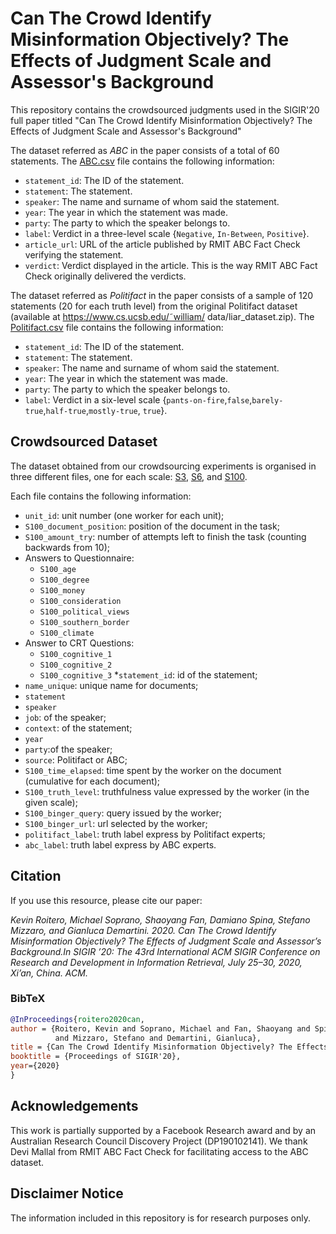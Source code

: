 # Can The Crowd Identify Misinformation Objectively? The Effects of Judgment Scale and Assessor's Background

This repository contains the crowdsourced judgments used in the SIGIR'20 full paper titled "Can The Crowd Identify Misinformation Objectively? The Effects of Judgment Scale and Assessor's Background"

The dataset referred as *ABC* in the paper consists of a total of 60 statements. The [ABC.csv](./ABC.csv) file contains the following information:
 - `statement_id`: The ID of the statement.
 - `statement`: The statement.
 - `speaker`: The name and surname of whom said the statement.
 - `year`: The year in which the statement was made.
 - `party`: The party to which the speaker belongs to.
 - `label`: Verdict in a three-level scale {`Negative`, `In-Between`, `Positive`}.
 - `article_url`: URL of the article published by RMIT ABC Fact Check verifying the statement.
 - `verdict`: Verdict displayed in the article. This is the way RMIT ABC Fact Check originally delivered the verdicts.


The dataset referred as *Politifact* in the paper consists of a sample of 120 statements (20 for each truth level) from the original Politifact dataset (available at https://www.cs.ucsb.edu/˜william/
data/liar_dataset.zip). The [Politifact.csv](./Politifact.csv) file contains the following information:
- `statement_id`: The ID of the statement.
- `statement`: The statement.
 - `speaker`: The name and surname of whom said the statement.
 - `year`: The year in which the statement was made.
 - `party`: The party to which the speaker belongs to.
 - `label`: Verdict in a six-level scale {`pants-on-fire`,`false`,`barely-true`,`half-true`,`mostly-true`, `true`}.
 

## Crowdsourced Dataset 

The dataset obtained from our crowdsourcing experiments is organised in three different files, one for each scale: [S3](./crowsourced-data/S3.csv), [S6](./crowdsourced-data/S6.csv), and [S100](./crowdsourced-data/S100.csv).

Each file contains the following information:

* `unit_id`: unit number (one worker for each unit);
* `S100_document_position`: position of the document in the task;
* `S100_amount_try`: number of attempts left to finish the task (counting backwards from 10);
* Answers to Questionnaire:
  * `S100_age`
  * `S100_degree`
  * `S100_money` 
  * `S100_consideration`
  * `S100_political_views` 
  * `S100_southern_border` 
  * `S100_climate`
* Answer to CRT Questions:
  * `S100_cognitive_1` 
  * `S100_cognitive_2` 
  * `S100_cognitive_3`
*`statement_id`: id of the statement;
* `name_unique`: unique name for documents;
* `statement` 
* `speaker`
* `job`: of the speaker;
* `context`: of the statement;
* `year`
* `party`:of the speaker;
* `source`: Politifact or ABC;
* `S100_time_elapsed`: time spent by the worker on the document (cumulative for each document);
* `S100_truth_level`: truthfulness value expressed by the worker (in the given scale);
* `S100_binger_query`: query issued by the worker;
* `S100_binger_url`: url selected by the worker; 
* `politifact_label`: truth label express by Politifact experts;
* `abc_label`: truth label express by ABC experts.




## Citation

If you use this resource, please cite our paper:

*Kevin Roitero, Michael Soprano, Shaoyang Fan, Damiano Spina, Stefano Mizzaro, and Gianluca Demartini. 2020. Can The Crowd Identify Misinformation Objectively? The Effects of Judgment Scale and Assessor’s Background.In SIGIR ’20: The 43rd International ACM SIGIR Conference on Research and Development in Information Retrieval, July 25–30, 2020, Xi’an, China. ACM.*


### BibTeX

```bibtex
@InProceedings{roitero2020can,
author = {Roitero, Kevin and Soprano, Michael and Fan, Shaoyang and Spina, Damiano
          and Mizzaro, Stefano and Demartini, Gianluca},
title = {Can The Crowd Identify Misinformation Objectively? The Effects of Judgment Scale and Assessor’s Background},
booktitle = {Proceedings of SIGIR'20},
year={2020}
}
```

## Acknowledgements

This work is partially supported by a Facebook Research award
and by an Australian Research Council Discovery Project (DP190102141).
We thank Devi Mallal from RMIT ABC Fact Check for facilitating access to the ABC dataset.


## Disclaimer Notice

The information included in this repository is for research purposes only.
